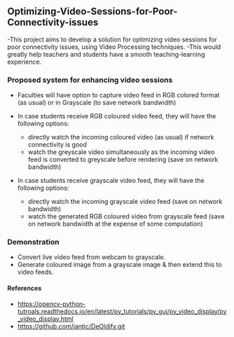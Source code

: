 ## Optimizing-Video-Sessions-for-Poor-Connectivity-issues

-This project aims to develop a solution for optimizing video sessions for poor connectivity issues, using Video Processing techniques.
-This would greatly help teachers and students have a smooth teaching-learning experience.

### Proposed system for enhancing video sessions

- Faculties will have option to capture video feed in RGB colored format (as usual) or in Grayscale (to save network bandwidth)

- In case students receive RGB coloured video feed, they will have the following options:

    - directly watch the incoming coloured video (as usual) if network connectivity is good
    - watch the greyscale video simultaneously as the incoming video feed is converted to greyscale before rendering (save on network bandwidth)
    
- In case students receive grayscale video feed, they will have the following options:

    - directly watch the incoming grayscale video feed (save on network bandwidth)
    - watch the generated RGB coloured video from grayscale feed (save on network bandwidth at the expense of some computation)
 
 
### Demonstration

- Convert live video feed from webcam to grayscale.
- Generate coloured image from a grayscale image & then extend this to video feeds.

#### References
- https://opencv-python-tutroals.readthedocs.io/en/latest/py_tutorials/py_gui/py_video_display/py_video_display.html
- https://github.com/jantic/DeOldify.git
